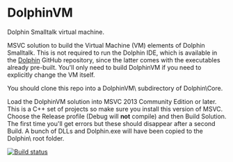 # DolphinVM
Dolphin Smalltalk virtual machine. 

MSVC solution to build the Virtual Machine (VM) elements of Dolphin Smalltalk. This is not required to run the Dolphin IDE, which is available in the [Dolphin](https://github.com/objectarts/Dolphin) GitHub repository, since the latter comes with the executables already pre-built. You'll only need to build DolphinVM if you need to explicitly change the VM itself.

You should clone this repo into a DolphinVM\ subdirectory of Dolphin\Core\.

Load the DolphinVM solution into MSVC 2013 Community Edition or later. This is a C++ set of projects so make sure you install this version of MSVC. Choose the Release profile (Debug will **not** compile) and then Build Solution. The first time you'll get errors but these should disappear after a second Build. A bunch of DLLs and Dolphin.exe will have been copied to the Dolphin\ root folder.

[![Build status](https://ci.appveyor.com/api/projects/status/6ru55e8y9huog899/branch/master?svg=true)](https://ci.appveyor.com/project/dolphinsmalltalk/dolphinvm-nf68c/branch/master)
